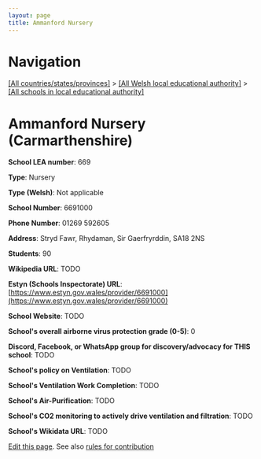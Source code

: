 ```yaml
---
layout: page
title: Ammanford Nursery
---
```

# Navigation

[[All countries/states/provinces]](../../..) > [[All Welsh local educational authority]](../..) > [[All schools in local educational authority]](..)

# Ammanford Nursery (Carmarthenshire)

**School LEA number**: 669

**Type**: Nursery

**Type (Welsh)**: Not applicable

**School Number**: 6691000

**Phone Number**: 01269 592605

**Address**: Stryd Fawr, Rhydaman, Sir Gaerfryrddin, SA18 2NS

**Students**: 90

**Wikipedia URL**: TODO

**Estyn (Schools Inspectorate) URL**: [https://www.estyn.gov.wales/provider/6691000](https://www.estyn.gov.wales/provider/6691000)

**School Website**: TODO

**School's overall airborne virus protection grade (0-5)**: 0

**Discord, Facebook, or WhatsApp group for discovery/advocacy for THIS school**: TODO

**School's policy on Ventilation**: TODO

**School's Ventilation Work Completion**: TODO

**School's Air-Purification**: TODO

**School's CO2 monitoring to actively drive ventilation and filtration**: TODO

**School's Wikidata URL**: TODO




[Edit this page](https://github.com/ventilate-schools/Wales/edit/prif/./Carmarthenshire/Ammanford_Nursery.md). See also [rules for contribution](../../../contribution-rules/)